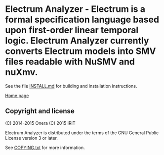 <!--- OASIS_START --->
<!--- DO NOT EDIT (digest: 580df895e9f5f9bba7aad5587c6b95b1) --->

Electrum Analyzer - Electrum is a formal specification language based upon
first-order linear temporal logic. Electrum Analyzer currently
converts Electrum models into SMV files readable with NuSMV and
nuXmv.
================================================================================================================================================================================================================

See the file [INSTALL.md](INSTALL.md) for building and installation
instructions.

[Home page](https://forge.onera.fr/projects/electrum)

Copyright and license
---------------------

(C) 2014-2015 Onera
(C) 2015 IRIT

Electrum Analyzer is distributed under the terms of the GNU General Public
License version 3 or later.

See [COPYING.txt](COPYING.txt) for more information.

<!--- OASIS_STOP --->

